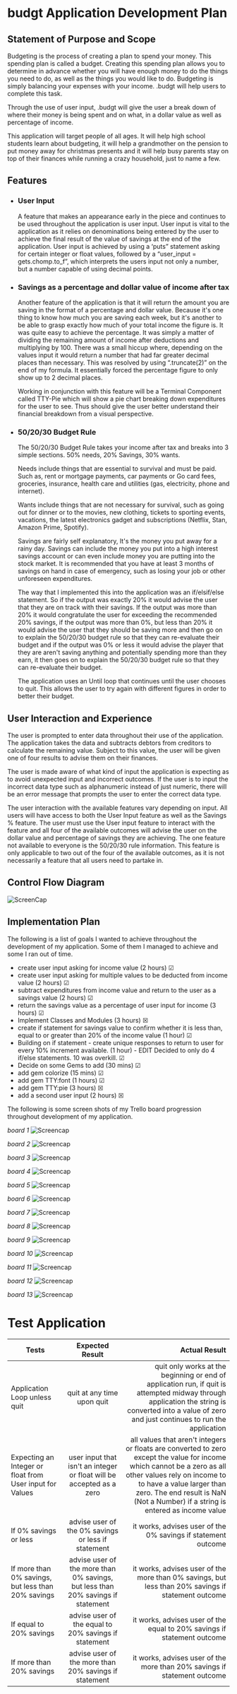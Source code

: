 # budgt Application Development Plan

## Statement of Purpose and Scope

Budgeting is the process of creating a plan to spend your money. This spending plan is called a budget. Creating this spending plan allows you to determine in advance whether you will have enough money to do the things you need to do, as well as the things you would like to do. Budgeting is simply balancing your expenses with your income. .budgt will help users to complete this task.

Through the use of user input, .budgt will give the user a break down of where their money is being spent and on what, in a dollar value as well as percentage of income.

This application will target people of all ages. It will help high school students learn about budgeting, it will help a grandmother on the pension to put money away for christmas presents and it will help busy parents stay on top of their finances while running a crazy household, just to name a few.

## Features

- ### User Input

    A feature that makes an appearance early in the piece and continues to be used throughout the application is user input. User input is vital to the application as it relies on denominations being entered by the user to achieve the final result of the value of savings at the end of the application. User input is achieved by using a ‘puts” statement asking for certain integer or float values, followed by a “user_input = gets.chomp.to_f”, which interprets the users input not only a number, but a number capable of using decimal points.

- ### Savings as a percentage and dollar value of income after tax

    Another feature of the application is that it will return the amount you are saving in the format of a percentage and dollar value. Because it's one thing to know how much you are saving each week, but it's another to be able to grasp exactly how much of your total income the figure is. It was quite easy to achieve the percentage. It was simply a matter of dividing the remaining amount of income after deductions and multiplying by 100. There was a small hiccup where, depending on the values input it would return a number that had far greater decimal places than necessary. This was resolved by using “.truncate(2)” on the end of my formula. It essentially forced the percentage figure to only show up to 2 decimal places. 

    Working in conjunction with this feature will be a Terminal Component called TTY-Pie which will show a pie chart breaking down expenditures for the user to see. Thus should give the user better understand their financial breakdown from a visual perspective.

- ### 50/20/30 Budget Rule

    The 50/20/30 Budget Rule takes your income after tax and breaks into 3 simple sections. 50% needs, 20% Savings, 30% wants.

    Needs include things that are essential to survival and must be paid. Such as, rent or mortgage payments, car payments or Go card fees, groceries, insurance, health care and utilities (gas, electricity, phone and internet).

    Wants include things that are not necessary for survival, such as going  out for dinner or to the movies, new clothing, tickets to sporting events, vacations, the latest electronics gadget and subscriptions (Netflix, Stan, Amazon Prime, Spotify).

    Savings are fairly self explanatory, It's the money you put away for a rainy day. Savings can include the money you put into a high interest savings account or can even include money you are putting into the stock market. It is recommended that you have at least 3 months of savings on hand in case of emergency, such as losing your job or other unforeseen expenditures.

    The way that I implemented this into the application was an if/elsif/else statement. So if the output was exactly 20% it would advise the user that they are on track with their savings. If the output was more than 20% it would congratulate the user for exceeding the recommended 20% savings, if the output was more than 0%, but less than 20% it would advise the user that they should be saving more and then go on to explain the 50/20/30 budget rule so that they can re-evaluate their budget and if the output was 0% or less it would advise the player that they are aren't saving anything and potentially spending more than they earn, it then goes on to explain the 50/20/30 budget rule so that they can re-evaluate their budget.

    The application uses an Until loop that continues until the user chooses to quit. This allows the user to try again with different figures in order to better their budget.

## User Interaction and Experience

The user is prompted to enter data throughout their use of the application. The application takes the data and subtracts debtors from creditors to calculate the remaining value. Subject to this value, the user will be given one of four results to advise them on their finances.

The user is made aware of what kind of input the application is expecting as to avoid unexpected input and incorrect outcomes. If the user is to input the incorrect data type such as alphanumeric instead of just numeric, there will be an error message that prompts the user to enter the correct data type.

The user interaction with the available features vary depending on input. All users will have access to both the User Input feature as well as the Savings % feature. The user must use the User input feature to interact with the feature and all four of the available outcomes will advise the user on the dollar value and percentage of savings they are achieving. The one feature not available to everyone is the 50/20/30 rule information. This feature is only applicable to two out of the four of the available outcomes, as it is not necessarily a feature that all users need to partake in.

## Control Flow Diagram
 ![ScreenCap](docs/BudgtFlowchart1.0.PNG)

## Implementation Plan

The following is a list of goals I wanted to achieve throughout the development of my application. Some of them I managed to achieve and some I ran out of time.

- create user input asking for income value (2 hours) &#x2611;
- create user input asking for multiple values to be deducted from income value (2 hours) &#x2611;
- subtract expenditures from income value and return to the user as a savings value (2 hours) &#x2611;
- return the savings value as a percentage of user input for income (3 hours) &#x2611;
- Implement Classes and Modules (3 hours) &#x2612;
- create if statement for savings value to confirm whether it is less than, equal to or greater than 20% of the income value (1 hour) &#x2611;
- Building on if statement - create unique responses to return to user for every 10% increment available. (1 hour) - EDIT Decided to only do 4 if/else statements. 10 was overkill. &#x2611;
- Decide on some Gems to add (30 mins) &#x2611;
- add gem colorize (15 mins) &#x2611;
- add gem TTY:font (1 hours) &#x2611;
- add gem TTY:pie (3 hours) &#x2612;
- add a second user input (2 hours) &#x2612;

The following is some screen shots of my Trello board progression throughout development of my application. 

*board 1*
![Screencap](docs/TrelloBoard1.0.PNG)

*board 2*
![Screencap](docs/TrelloBoard2.0.PNG)

*board 3*
![Screencap](docs/TrelloBoard3.0.PNG)

*board 4*
![Screencap](docs/TrelloBoard4.0.PNG)

*board 5*
![Screencap](docs/TrelloBoard5.0.PNG)

*board 6*
![Screencap](docs/TrelloBoard6.0.PNG)

*board 7*
![Screencap](docs/TrelloBoard7.0.PNG)

*board 8*
![Screencap](docs/TrelloBoard8.0.PNG)

*board 9*
![Screencap](docs/TrelloBoard9.0.PNG)

*board 10*
![Screencap](docs/TrelloBoard10.0.PNG)

*board 11*
![Screencap](docs/TrelloBoard11.0.PNG)

*board 12*
![Screencap](docs/TrelloBoard12.0.PNG)

*board 13*
![Screencap](docs/TrelloBoard13.0.PNG)

# Test Application


| Tests | Expected Result | Actual Result |
| ------------- |:-------------:| -----:|
| Application Loop unless quit | quit at any time upon quit | quit only works at the beginning or end of application run, if quit is attempted midway through application the string is converted into a value of zero and just continues to run the application |
| Expecting an Integer or float from User input for Values| user input that isn't an integer or float will be accepted as a zero | all values that aren't integers or floats are converted to zero except the value for income which cannot be a zero as all other values rely on income to to have a value larger than zero. The end result is NaN (Not a Number) if a string is entered as income value |
| If 0% savings or less | advise user of the 0% savings or less if statement | it works, advises user of the 0% savings if statement outcome |
| If more than 0% savings, but less than 20% savings | advise user of the more than 0% savings, but less than 20% savings if statement | it works, advises user of the more than 0% savings, but less than 20% savings if statement outcome |
| If equal to 20% savings | advise user of the equal to 20% savings if statement | it works, advises user of the equal to 20% savings if statement outcome |
| If more than 20% savings | advise user of the more than 20% savings if statement |it works, advises user of the more than 20% savings if statement outcome  |